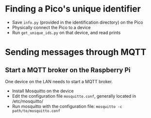 # Finding a Pico's unique identifier

- Save `info.py` (provided in the identification directory) on the Pico
- Physically connect the Pico to a device
- Run `get_unique_ids.py` on that device, and read prints

# Sending messages through MQTT

## Start a MQTT broker on the Raspberry Pi

One device on the LAN needs to start a MQTT broker.

- Install Mosquitto on the device
- Edit the configuration file `mosquitto.conf`, generally located in /etc/mosquitto/
- Run mosquitto with the configuration file: `mosquitto -c path/to/mosquitto.conf`

## 
